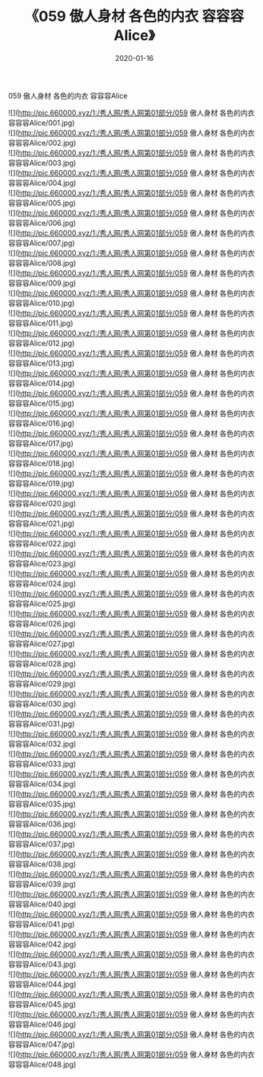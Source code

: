 ﻿---
layout: post
title:  《059 傲人身材 各色的内衣 容容容Alice》
date:   2020-01-16
img: http://pic.660000.xyz/1:/秀人网/秀人网第01部分/059 傲人身材 各色的内衣 容容容Alice/000.jpg
categories: [美女, 清纯, 唯美]
---

059 傲人身材 各色的内衣 容容容Alice

  ![](http://pic.660000.xyz/1:/秀人网/秀人网第01部分/059 傲人身材 各色的内衣 容容容Alice/001.jpg) <br> ![](http://pic.660000.xyz/1:/秀人网/秀人网第01部分/059 傲人身材 各色的内衣 容容容Alice/002.jpg) <br> ![](http://pic.660000.xyz/1:/秀人网/秀人网第01部分/059 傲人身材 各色的内衣 容容容Alice/003.jpg) <br> ![](http://pic.660000.xyz/1:/秀人网/秀人网第01部分/059 傲人身材 各色的内衣 容容容Alice/004.jpg) <br> ![](http://pic.660000.xyz/1:/秀人网/秀人网第01部分/059 傲人身材 各色的内衣 容容容Alice/005.jpg) <br> ![](http://pic.660000.xyz/1:/秀人网/秀人网第01部分/059 傲人身材 各色的内衣 容容容Alice/006.jpg) <br> ![](http://pic.660000.xyz/1:/秀人网/秀人网第01部分/059 傲人身材 各色的内衣 容容容Alice/007.jpg) <br> ![](http://pic.660000.xyz/1:/秀人网/秀人网第01部分/059 傲人身材 各色的内衣 容容容Alice/008.jpg) <br> ![](http://pic.660000.xyz/1:/秀人网/秀人网第01部分/059 傲人身材 各色的内衣 容容容Alice/009.jpg) <br> ![](http://pic.660000.xyz/1:/秀人网/秀人网第01部分/059 傲人身材 各色的内衣 容容容Alice/010.jpg) <br> ![](http://pic.660000.xyz/1:/秀人网/秀人网第01部分/059 傲人身材 各色的内衣 容容容Alice/011.jpg) <br> ![](http://pic.660000.xyz/1:/秀人网/秀人网第01部分/059 傲人身材 各色的内衣 容容容Alice/012.jpg) <br> ![](http://pic.660000.xyz/1:/秀人网/秀人网第01部分/059 傲人身材 各色的内衣 容容容Alice/013.jpg) <br> ![](http://pic.660000.xyz/1:/秀人网/秀人网第01部分/059 傲人身材 各色的内衣 容容容Alice/014.jpg) <br> ![](http://pic.660000.xyz/1:/秀人网/秀人网第01部分/059 傲人身材 各色的内衣 容容容Alice/015.jpg) <br> ![](http://pic.660000.xyz/1:/秀人网/秀人网第01部分/059 傲人身材 各色的内衣 容容容Alice/016.jpg) <br> ![](http://pic.660000.xyz/1:/秀人网/秀人网第01部分/059 傲人身材 各色的内衣 容容容Alice/017.jpg) <br> ![](http://pic.660000.xyz/1:/秀人网/秀人网第01部分/059 傲人身材 各色的内衣 容容容Alice/018.jpg) <br> ![](http://pic.660000.xyz/1:/秀人网/秀人网第01部分/059 傲人身材 各色的内衣 容容容Alice/019.jpg) <br> ![](http://pic.660000.xyz/1:/秀人网/秀人网第01部分/059 傲人身材 各色的内衣 容容容Alice/020.jpg) <br> ![](http://pic.660000.xyz/1:/秀人网/秀人网第01部分/059 傲人身材 各色的内衣 容容容Alice/021.jpg) <br> ![](http://pic.660000.xyz/1:/秀人网/秀人网第01部分/059 傲人身材 各色的内衣 容容容Alice/022.jpg) <br> ![](http://pic.660000.xyz/1:/秀人网/秀人网第01部分/059 傲人身材 各色的内衣 容容容Alice/023.jpg) <br> ![](http://pic.660000.xyz/1:/秀人网/秀人网第01部分/059 傲人身材 各色的内衣 容容容Alice/024.jpg) <br> ![](http://pic.660000.xyz/1:/秀人网/秀人网第01部分/059 傲人身材 各色的内衣 容容容Alice/025.jpg) <br> ![](http://pic.660000.xyz/1:/秀人网/秀人网第01部分/059 傲人身材 各色的内衣 容容容Alice/026.jpg) <br> ![](http://pic.660000.xyz/1:/秀人网/秀人网第01部分/059 傲人身材 各色的内衣 容容容Alice/027.jpg) <br> ![](http://pic.660000.xyz/1:/秀人网/秀人网第01部分/059 傲人身材 各色的内衣 容容容Alice/028.jpg) <br> ![](http://pic.660000.xyz/1:/秀人网/秀人网第01部分/059 傲人身材 各色的内衣 容容容Alice/029.jpg) <br> ![](http://pic.660000.xyz/1:/秀人网/秀人网第01部分/059 傲人身材 各色的内衣 容容容Alice/030.jpg) <br> ![](http://pic.660000.xyz/1:/秀人网/秀人网第01部分/059 傲人身材 各色的内衣 容容容Alice/031.jpg) <br> ![](http://pic.660000.xyz/1:/秀人网/秀人网第01部分/059 傲人身材 各色的内衣 容容容Alice/032.jpg) <br> ![](http://pic.660000.xyz/1:/秀人网/秀人网第01部分/059 傲人身材 各色的内衣 容容容Alice/033.jpg) <br> ![](http://pic.660000.xyz/1:/秀人网/秀人网第01部分/059 傲人身材 各色的内衣 容容容Alice/034.jpg) <br> ![](http://pic.660000.xyz/1:/秀人网/秀人网第01部分/059 傲人身材 各色的内衣 容容容Alice/035.jpg) <br> ![](http://pic.660000.xyz/1:/秀人网/秀人网第01部分/059 傲人身材 各色的内衣 容容容Alice/036.jpg) <br> ![](http://pic.660000.xyz/1:/秀人网/秀人网第01部分/059 傲人身材 各色的内衣 容容容Alice/037.jpg) <br> ![](http://pic.660000.xyz/1:/秀人网/秀人网第01部分/059 傲人身材 各色的内衣 容容容Alice/038.jpg) <br> ![](http://pic.660000.xyz/1:/秀人网/秀人网第01部分/059 傲人身材 各色的内衣 容容容Alice/039.jpg) <br> ![](http://pic.660000.xyz/1:/秀人网/秀人网第01部分/059 傲人身材 各色的内衣 容容容Alice/040.jpg) <br> ![](http://pic.660000.xyz/1:/秀人网/秀人网第01部分/059 傲人身材 各色的内衣 容容容Alice/041.jpg) <br> ![](http://pic.660000.xyz/1:/秀人网/秀人网第01部分/059 傲人身材 各色的内衣 容容容Alice/042.jpg) <br> ![](http://pic.660000.xyz/1:/秀人网/秀人网第01部分/059 傲人身材 各色的内衣 容容容Alice/043.jpg) <br> ![](http://pic.660000.xyz/1:/秀人网/秀人网第01部分/059 傲人身材 各色的内衣 容容容Alice/044.jpg) <br> ![](http://pic.660000.xyz/1:/秀人网/秀人网第01部分/059 傲人身材 各色的内衣 容容容Alice/045.jpg) <br> ![](http://pic.660000.xyz/1:/秀人网/秀人网第01部分/059 傲人身材 各色的内衣 容容容Alice/046.jpg) <br> ![](http://pic.660000.xyz/1:/秀人网/秀人网第01部分/059 傲人身材 各色的内衣 容容容Alice/047.jpg) <br> ![](http://pic.660000.xyz/1:/秀人网/秀人网第01部分/059 傲人身材 各色的内衣 容容容Alice/048.jpg) <br>